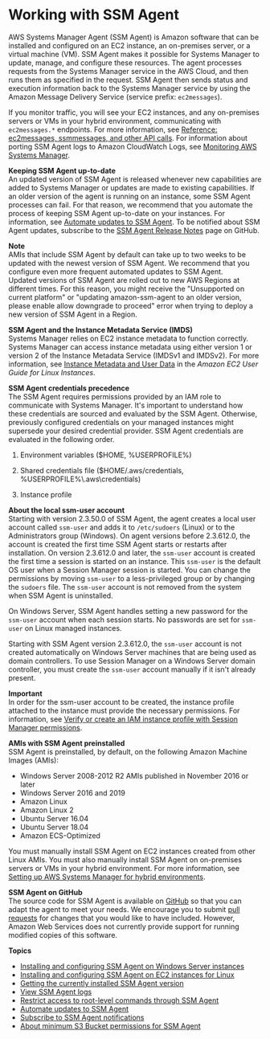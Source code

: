 # Working with SSM Agent<a name="ssm-agent"></a>

AWS Systems Manager Agent \(SSM Agent\) is Amazon software that can be installed and configured on an EC2 instance, an on\-premises server, or a virtual machine \(VM\)\. SSM Agent makes it possible for Systems Manager to update, manage, and configure these resources\. The agent processes requests from the Systems Manager service in the AWS Cloud, and then runs them as specified in the request\. SSM Agent then sends status and execution information back to the Systems Manager service by using the Amazon Message Delivery Service \(service prefix: `ec2messages`\)\.

If you monitor traffic, you will see your EC2 instances, and any on\-premises servers or VMs in your hybrid environment, communicating with `ec2messages.*` endpoints\. For more information, see [Reference: ec2messages, ssmmessages, and other API calls](systems-manager-setting-up-messageAPIs.md)\. For information about porting SSM Agent logs to Amazon CloudWatch Logs, see [Monitoring AWS Systems Manager](monitoring.md)\.

**Keeping SSM Agent up\-to\-date**  
An updated version of SSM Agent is released whenever new capabilities are added to Systems Manager or updates are made to existing capabilities\. If an older version of the agent is running on an instance, some SSM Agent processes can fail\. For that reason, we recommend that you automate the process of keeping SSM Agent up\-to\-date on your instances\. For information, see [Automate updates to SSM Agent](ssm-agent-automatic-updates.md)\. To be notified about SSM Agent updates, subscribe to the [SSM Agent Release Notes](https://github.com/aws/amazon-ssm-agent/blob/master/RELEASENOTES.md) page on GitHub\.

**Note**  
AMIs that include SSM Agent by default can take up to two weeks to be updated with the newest version of SSM Agent\. We recommend that you configure even more frequent automated updates to SSM Agent\.  
Updated versions of SSM Agent are rolled out to new AWS Regions at different times\. For this reason, you might receive the "Unsupported on current platform" or "updating amazon\-ssm\-agent to an older version, please enable allow downgrade to proceed" error when trying to deploy a new version of SSM Agent in a Region\.

**SSM Agent and the Instance Metadata Service \(IMDS\)**  
Systems Manager relies on EC2 instance metadata to function correctly\. Systems Manager can access instance metadata using either version 1 or version 2 of the Instance Metadata Service \(IMDSv1 and IMDSv2\)\. For more information, see [Instance Metadata and User Data](https://docs.aws.amazon.com/AWSEC2/latest/UserGuide/ec2-instance-metadata.html) in the *Amazon EC2 User Guide for Linux Instances*\.

**SSM Agent credentials precedence**  
The SSM Agent requires permissions provided by an IAM role to communicate with Systems Manager\. It's important to understand how these credentials are sourced and evaluated by the SSM Agent\. Otherwise, previously configured credentials on your managed instances might supersede your desired credential provider\. SSM Agent credentials are evaluated in the following order\.

1. Environment variables \($HOME, %USERPROFILE%\)

1. Shared credentials file \($HOME/\.aws/credentials, %USERPROFILE%\\\.aws\\credentials\)

1. Instance profile

**About the local ssm\-user account**  
Starting with version 2\.3\.50\.0 of SSM Agent, the agent creates a local user account called `ssm-user` and adds it to `/etc/sudoers` \(Linux\) or to the Administrators group \(Windows\)\. On agent versions before 2\.3\.612\.0, the account is created the first time SSM Agent starts or restarts after installation\. On version 2\.3\.612\.0 and later, the `ssm-user` account is created the first time a session is started on an instance\. This `ssm-user` is the default OS user when a Session Manager session is started\. You can change the permissions by moving `ssm-user` to a less\-privileged group or by changing the `sudoers` file\. The `ssm-user` account is not removed from the system when SSM Agent is uninstalled\.

On Windows Server, SSM Agent handles setting a new password for the `ssm-user` account when each session starts\. No passwords are set for `ssm-user` on Linux managed instances\.

Starting with SSM Agent version 2\.3\.612\.0, the `ssm-user` account is not created automatically on Windows Server machines that are being used as domain controllers\. To use Session Manager on a Windows Server domain controller, you must create the `ssm-user` account manually if it isn't already present\.

**Important**  
In order for the ssm\-user account to be created, the instance profile attached to the instance must provide the necessary permissions\. For information, see [Verify or create an IAM instance profile with Session Manager permissions](session-manager-getting-started-instance-profile.md)\.

**AMIs with SSM Agent preinstalled**  
SSM Agent is preinstalled, by default, on the following Amazon Machine Images \(AMIs\):
+ Windows Server 2008\-2012 R2 AMIs published in November 2016 or later
+ Windows Server 2016 and 2019
+ Amazon Linux
+ Amazon Linux 2
+ Ubuntu Server 16\.04
+ Ubuntu Server 18\.04
+ Amazon ECS\-Optimized

You must manually install SSM Agent on EC2 instances created from other Linux AMIs\. You must also manually install SSM Agent on on\-premises servers or VMs in your hybrid environment\. For more information, see [Setting up AWS Systems Manager for hybrid environments](systems-manager-managedinstances.md)\.

**SSM Agent on GitHub**  
The source code for SSM Agent is available on [GitHub](https://github.com/aws/amazon-ssm-agent) so that you can adapt the agent to meet your needs\. We encourage you to submit [pull requests](https://github.com/aws/amazon-ssm-agent/blob/master/CONTRIBUTING.md) for changes that you would like to have included\. However, Amazon Web Services does not currently provide support for running modified copies of this software\.

**Topics**
+ [Installing and configuring SSM Agent on Windows Server instances](sysman-install-ssm-win.md)
+ [Installing and configuring SSM Agent on EC2 instances for Linux](sysman-install-ssm-agent.md)
+ [Getting the currently installed SSM Agent version](ssm-agent-get-version.md)
+ [View SSM Agent logs](sysman-agent-logs.md)
+ [Restrict access to root\-level commands through SSM Agent](ssm-agent-restrict-root-level-commands.md)
+ [Automate updates to SSM Agent](ssm-agent-automatic-updates.md)
+ [Subscribe to SSM Agent notifications](ssm-agent-subscribe-notifications.md)
+ [About minimum S3 Bucket permissions for SSM Agent](ssm-agent-minimum-s3-permissions.md)